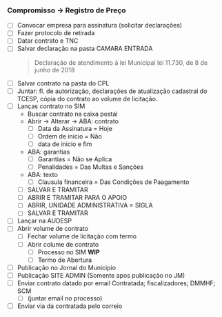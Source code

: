 ### Compromisso -> Registro de Preço
- [ ] Convocar empresa para assinatura (solicitar declarações)
- [ ] Fazer protocolo de retirada
- [ ] Datar contrato e TNC
- [ ] Salvar declaração na pasta CAMARA ENTRADA
	> Declaração de atendimento à lei Municipal lei 11.730, de 8 de junho de 2018
- [ ] Salvar contrato na pasta do CPL
- [ ] Juntar: fl. de autorização, declarações de atualização cadastral do TCESP, cópia do contrato ao volume de licitação.
- [ ] Lanças contrato no SIM
	- Buscar contrato na caixa postal
	- Abrir -> Alterar -> ABA: contrato
		- [ ] Data da Assinatura = Hoje
		- [ ] Ordem de inicio = Não
		- [ ] data de inicio e fim
	- ABA: garantias
		- [ ] Garantias = Não se Aplica
		- [ ] Penalidades = Das Multas e Sanções
	- ABA: texto
		- [ ] Clausula financeira = Das Condições de Paagamento
	- [ ] SALVAR E TRAMITAR
	- [ ] ABRIR E TRAMITAR PARA O APOIO
	- [ ] ABRIR, UNIDADE ADMINISTRATIVA = SIGLA
	- [ ] SALVAR E TRAMITAR
- [ ] Lançar na AUDESP
- [ ] Abrir volume de contrato
	- [ ] Fechar volume de licitação com termo
	- [ ] Abrir colume de contrato
 		- [ ] Processo no SIM **WIP**
		- [ ] Termo de Abertura
- [ ] Publicação no Jornal do Municipio
- [ ] Publicação SITE ADMIN (Somente apos publicação no JM)
- [ ] Enviar contrato datado por email
      Contratada; fiscalizadores; DMMHF; SCM
  - [ ] (juntar email no processo)
- [ ] Enviar via da contratada pelo correio
